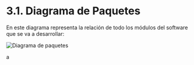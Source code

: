 # 3.1. Diagrama de Paquetes
En este diagrama representa la relación de todo los módulos del software que se va a desarrollar:

![Diagrama de paquetes](https://github.com/user-attachments/assets/f8f9ed60-d262-4cdf-90b3-ebbd4a540efe)

a
